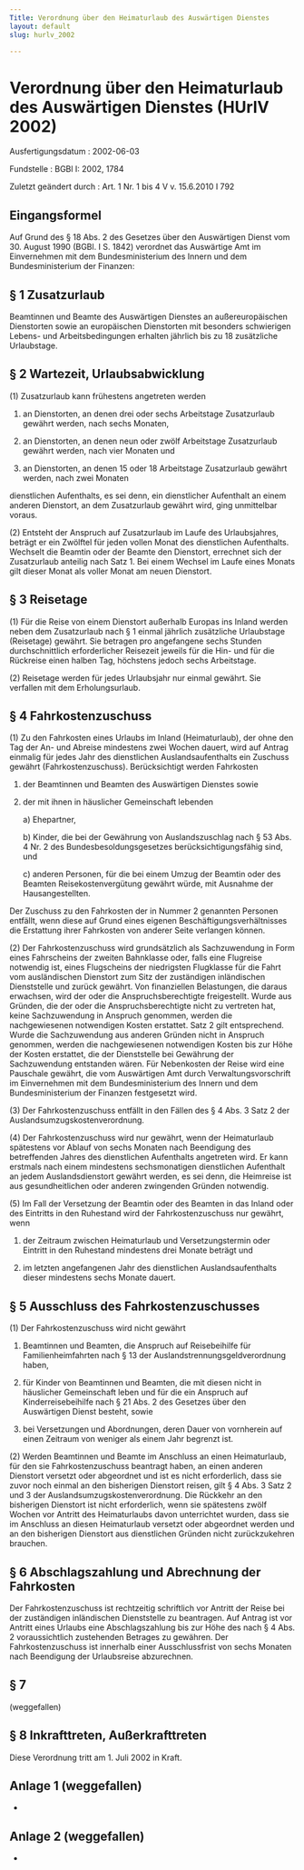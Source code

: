 ```yaml
---
Title: Verordnung über den Heimaturlaub des Auswärtigen Dienstes
layout: default
slug: hurlv_2002

---
```


# Verordnung über den Heimaturlaub des Auswärtigen Dienstes (HUrlV 2002)

Ausfertigungsdatum
:   2002-06-03

Fundstelle
:   BGBl I: 2002, 1784

Zuletzt geändert durch
:   Art. 1 Nr. 1 bis 4 V v. 15.6.2010 I 792


## Eingangsformel

Auf Grund des § 18 Abs. 2 des Gesetzes über den Auswärtigen Dienst vom
30\. August 1990 (BGBl. I S. 1842) verordnet das Auswärtige Amt im
Einvernehmen mit dem Bundesministerium des Innern und dem
Bundesministerium der Finanzen:


## § 1 Zusatzurlaub

Beamtinnen und Beamte des Auswärtigen Dienstes an außereuropäischen
Dienstorten sowie an europäischen Dienstorten mit besonders
schwierigen Lebens- und Arbeitsbedingungen erhalten jährlich bis zu 18
zusätzliche Urlaubstage.


## § 2 Wartezeit, Urlaubsabwicklung

(1) Zusatzurlaub kann frühestens angetreten werden

1.  an Dienstorten, an denen drei oder sechs Arbeitstage Zusatzurlaub
    gewährt werden, nach sechs Monaten,


2.  an Dienstorten, an denen neun oder zwölf Arbeitstage Zusatzurlaub
    gewährt werden, nach vier Monaten und


3.  an Dienstorten, an denen 15 oder 18 Arbeitstage Zusatzurlaub gewährt
    werden, nach zwei Monaten



dienstlichen Aufenthalts, es sei denn, ein dienstlicher Aufenthalt an
einem anderen Dienstort, an dem Zusatzurlaub gewährt wird, ging
unmittelbar voraus.

(2) Entsteht der Anspruch auf Zusatzurlaub im Laufe des Urlaubsjahres,
beträgt er ein Zwölftel für jeden vollen Monat des dienstlichen
Aufenthalts. Wechselt die Beamtin oder der Beamte den Dienstort,
errechnet sich der Zusatzurlaub anteilig nach Satz 1. Bei einem
Wechsel im Laufe eines Monats gilt dieser Monat als voller Monat am
neuen Dienstort.


## § 3 Reisetage

(1) Für die Reise von einem Dienstort außerhalb Europas ins Inland
werden neben dem Zusatzurlaub nach § 1 einmal jährlich zusätzliche
Urlaubstage (Reisetage) gewährt. Sie betragen pro angefangene sechs
Stunden durchschnittlich erforderlicher Reisezeit jeweils für die Hin-
und für die Rückreise einen halben Tag, höchstens jedoch sechs
Arbeitstage.

(2) Reisetage werden für jedes Urlaubsjahr nur einmal gewährt. Sie
verfallen mit dem Erholungsurlaub.


## § 4 Fahrkostenzuschuss

(1) Zu den Fahrkosten eines Urlaubs im Inland (Heimaturlaub), der ohne
den Tag der An- und Abreise mindestens zwei Wochen dauert, wird auf
Antrag einmalig für jedes Jahr des dienstlichen Auslandsaufenthalts
ein Zuschuss gewährt (Fahrkostenzuschuss). Berücksichtigt werden
Fahrkosten

1.  der Beamtinnen und Beamten des Auswärtigen Dienstes sowie


2.  der mit ihnen in häuslicher Gemeinschaft lebenden

    a)  Ehepartner,


    b)  Kinder, die bei der Gewährung von Auslandszuschlag nach § 53 Abs. 4
        Nr. 2 des Bundesbesoldungsgesetzes berücksichtigungsfähig sind, und


    c)  anderen Personen, für die bei einem Umzug der Beamtin oder des Beamten
        Reisekostenvergütung gewährt würde, mit Ausnahme der Hausangestellten.






Der Zuschuss zu den Fahrkosten der in Nummer 2 genannten Personen
entfällt, wenn diese auf Grund eines eigenen
Beschäftigungsverhältnisses die Erstattung ihrer Fahrkosten von
anderer Seite verlangen können.

(2) Der Fahrkostenzuschuss wird grundsätzlich als Sachzuwendung in
Form eines Fahrscheins der zweiten Bahnklasse oder, falls eine
Flugreise notwendig ist, eines Flugscheins der niedrigsten Flugklasse
für die Fahrt vom ausländischen Dienstort zum Sitz der zuständigen
inländischen Dienststelle und zurück gewährt. Von finanziellen
Belastungen, die daraus erwachsen, wird der oder die
Anspruchsberechtigte freigestellt. Wurde aus Gründen, die der oder die
Anspruchsberechtigte nicht zu vertreten hat, keine Sachzuwendung in
Anspruch genommen, werden die nachgewiesenen notwendigen Kosten
erstattet. Satz 2 gilt entsprechend. Wurde die Sachzuwendung aus
anderen Gründen nicht in Anspruch genommen, werden die nachgewiesenen
notwendigen Kosten bis zur Höhe der Kosten erstattet, die der
Dienststelle bei Gewährung der Sachzuwendung entstanden wären. Für
Nebenkosten der Reise wird eine Pauschale gewährt, die vom Auswärtigen
Amt durch Verwaltungsvorschrift im Einvernehmen mit dem
Bundesministerium des Innern und dem Bundesministerium der Finanzen
festgesetzt wird.

(3) Der Fahrkostenzuschuss entfällt in den Fällen des § 4 Abs. 3 Satz
2 der Auslandsumzugskostenverordnung.

(4) Der Fahrkostenzuschuss wird nur gewährt, wenn der Heimaturlaub
spätestens vor Ablauf von sechs Monaten nach Beendigung des
betreffenden Jahres des dienstlichen Aufenthalts angetreten wird. Er
kann erstmals nach einem mindestens sechsmonatigen dienstlichen
Aufenthalt an jedem Auslandsdienstort gewährt werden, es sei denn, die
Heimreise ist aus gesundheitlichen oder anderen zwingenden Gründen
notwendig.

(5) Im Fall der Versetzung der Beamtin oder des Beamten in das Inland
oder des Eintritts in den Ruhestand wird der Fahrkostenzuschuss nur
gewährt, wenn

1.  der Zeitraum zwischen Heimaturlaub und Versetzungstermin oder Eintritt
    in den Ruhestand mindestens drei Monate beträgt und


2.  im letzten angefangenen Jahr des dienstlichen Auslandsaufenthalts
    dieser mindestens sechs Monate dauert.





## § 5 Ausschluss des Fahrkostenzuschusses

(1) Der Fahrkostenzuschuss wird nicht gewährt

1.  Beamtinnen und Beamten, die Anspruch auf Reisebeihilfe für
    Familienheimfahrten nach § 13 der Auslandstrennungsgeldverordnung
    haben,


2.  für Kinder von Beamtinnen und Beamten, die mit diesen nicht in
    häuslicher Gemeinschaft leben und für die ein Anspruch auf
    Kinderreisebeihilfe nach § 21 Abs. 2 des Gesetzes über den Auswärtigen
    Dienst besteht, sowie


3.  bei Versetzungen und Abordnungen, deren Dauer von vornherein auf einen
    Zeitraum von weniger als einem Jahr begrenzt ist.




(2) Werden Beamtinnen und Beamte im Anschluss an einen Heimaturlaub,
für den sie Fahrkostenzuschuss beantragt haben, an einen anderen
Dienstort versetzt oder abgeordnet und ist es nicht erforderlich, dass
sie zuvor noch einmal an den bisherigen Dienstort reisen, gilt § 4
Abs. 3 Satz 2 und 3 der Auslandsumzugskostenverordnung. Die Rückkehr
an den bisherigen Dienstort ist nicht erforderlich, wenn sie
spätestens zwölf Wochen vor Antritt des Heimaturlaubs davon
unterrichtet wurden, dass sie im Anschluss an diesen Heimaturlaub
versetzt oder abgeordnet werden und an den bisherigen Dienstort aus
dienstlichen Gründen nicht zurückzukehren brauchen.


## § 6 Abschlagszahlung und Abrechnung der Fahrkosten

Der Fahrkostenzuschuss ist rechtzeitig schriftlich vor Antritt der
Reise bei der zuständigen inländischen Dienststelle zu beantragen. Auf
Antrag ist vor Antritt eines Urlaubs eine Abschlagszahlung bis zur
Höhe des nach § 4 Abs. 2 voraussichtlich zustehenden Betrages zu
gewähren. Der Fahrkostenzuschuss ist innerhalb einer Ausschlussfrist
von sechs Monaten nach Beendigung der Urlaubsreise abzurechnen.


## § 7

(weggefallen)


## § 8 Inkrafttreten, Außerkrafttreten

Diese Verordnung tritt am 1. Juli 2002 in Kraft.


## Anlage 1 (weggefallen)

-


## Anlage 2 (weggefallen)

-

